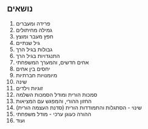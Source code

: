## נושאים

1. פרידה ומעברים
1. גמילה מחיתולים 
1. חפץ מעבר ומוצץ 
1. גיל שנתיים 
1. גבולות בגיל הרך
1. התנגדויות בגיל הרך
1. אחים חדשים, והמערך המשפחתי
1. יחסים בין אחים
1. מיומנויות חברתיות
1. שינה
1. זוגיות וילדים
1. סמכות הורית ומודל הסמכות השלמה
1. החזון ההורי, והמפגש עם המציאות
1. שינוי - הסתגלות והתמודדות הורית (סדנת העצמה הורית)
1. ההורה כעוגן ערכי - מודל משפחתי
1. ועוד

